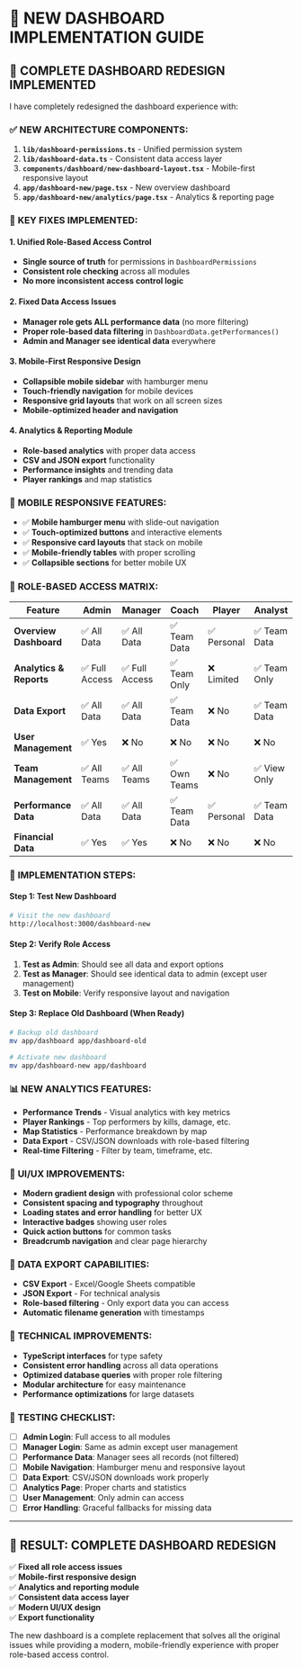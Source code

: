 # 🎯 NEW DASHBOARD IMPLEMENTATION GUIDE

## 🚀 **COMPLETE DASHBOARD REDESIGN IMPLEMENTED**

I have completely redesigned the dashboard experience with:

### ✅ **NEW ARCHITECTURE COMPONENTS:**

1. **`lib/dashboard-permissions.ts`** - Unified permission system
2. **`lib/dashboard-data.ts`** - Consistent data access layer  
3. **`components/dashboard/new-dashboard-layout.tsx`** - Mobile-first responsive layout
4. **`app/dashboard-new/page.tsx`** - New overview dashboard
5. **`app/dashboard-new/analytics/page.tsx`** - Analytics & reporting page

### 🔧 **KEY FIXES IMPLEMENTED:**

#### **1. Unified Role-Based Access Control**
- **Single source of truth** for permissions in `DashboardPermissions`
- **Consistent role checking** across all modules
- **No more inconsistent access control logic**

#### **2. Fixed Data Access Issues**
- **Manager role gets ALL performance data** (no more filtering)
- **Proper role-based data filtering** in `DashboardData.getPerformances()`
- **Admin and Manager see identical data** everywhere

#### **3. Mobile-First Responsive Design**
- **Collapsible mobile sidebar** with hamburger menu
- **Touch-friendly navigation** for mobile devices
- **Responsive grid layouts** that work on all screen sizes
- **Mobile-optimized header and navigation**

#### **4. Analytics & Reporting Module**
- **Role-based analytics** with proper data access
- **CSV and JSON export** functionality
- **Performance insights** and trending data
- **Player rankings** and map statistics

### 📱 **MOBILE RESPONSIVE FEATURES:**

- ✅ **Mobile hamburger menu** with slide-out navigation
- ✅ **Touch-optimized buttons** and interactive elements
- ✅ **Responsive card layouts** that stack on mobile
- ✅ **Mobile-friendly tables** with proper scrolling
- ✅ **Collapsible sections** for better mobile UX

### 🔐 **ROLE-BASED ACCESS MATRIX:**

| Feature | Admin | Manager | Coach | Player | Analyst |
|---------|-------|---------|-------|--------|---------|
| **Overview Dashboard** | ✅ All Data | ✅ All Data | ✅ Team Data | ✅ Personal | ✅ Team Data |
| **Analytics & Reports** | ✅ Full Access | ✅ Full Access | ✅ Team Only | ❌ Limited | ✅ Team Only |
| **Data Export** | ✅ All Data | ✅ All Data | ✅ Team Data | ❌ No | ✅ Team Data |
| **User Management** | ✅ Yes | ❌ No | ❌ No | ❌ No | ❌ No |
| **Team Management** | ✅ All Teams | ✅ All Teams | ✅ Own Teams | ❌ No | ✅ View Only |
| **Performance Data** | ✅ All Data | ✅ All Data | ✅ Team Data | ✅ Personal | ✅ Team Data |
| **Financial Data** | ✅ Yes | ✅ Yes | ❌ No | ❌ No | ❌ No |

### 🚀 **IMPLEMENTATION STEPS:**

#### **Step 1: Test New Dashboard**
```bash
# Visit the new dashboard
http://localhost:3000/dashboard-new
```

#### **Step 2: Verify Role Access**
1. **Test as Admin**: Should see all data and export options
2. **Test as Manager**: Should see identical data to admin (except user management)
3. **Test on Mobile**: Verify responsive layout and navigation

#### **Step 3: Replace Old Dashboard (When Ready)**
```bash
# Backup old dashboard
mv app/dashboard app/dashboard-old

# Activate new dashboard
mv app/dashboard-new app/dashboard
```

### 📊 **NEW ANALYTICS FEATURES:**

- **Performance Trends** - Visual analytics with key metrics
- **Player Rankings** - Top performers by kills, damage, etc.
- **Map Statistics** - Performance breakdown by map
- **Data Export** - CSV/JSON downloads with role-based filtering
- **Real-time Filtering** - Filter by team, timeframe, etc.

### 🎨 **UI/UX IMPROVEMENTS:**

- **Modern gradient design** with professional color scheme
- **Consistent spacing and typography** throughout
- **Loading states and error handling** for better UX
- **Interactive badges** showing user roles
- **Quick action buttons** for common tasks
- **Breadcrumb navigation** and clear page hierarchy

### 💾 **DATA EXPORT CAPABILITIES:**

- **CSV Export** - Excel/Google Sheets compatible
- **JSON Export** - For technical analysis
- **Role-based filtering** - Only export data you can access
- **Automatic filename generation** with timestamps

### 🔧 **TECHNICAL IMPROVEMENTS:**

- **TypeScript interfaces** for type safety
- **Consistent error handling** across all data operations
- **Optimized database queries** with proper role filtering
- **Modular architecture** for easy maintenance
- **Performance optimizations** for large datasets

### 🧪 **TESTING CHECKLIST:**

- [ ] **Admin Login**: Full access to all modules
- [ ] **Manager Login**: Same as admin except user management
- [ ] **Performance Data**: Manager sees all records (not filtered)
- [ ] **Mobile Navigation**: Hamburger menu and responsive layout
- [ ] **Data Export**: CSV/JSON downloads work properly
- [ ] **Analytics Page**: Proper charts and statistics
- [ ] **User Management**: Only admin can access
- [ ] **Error Handling**: Graceful fallbacks for missing data

---

## 🎯 **RESULT: COMPLETE DASHBOARD REDESIGN**

✅ **Fixed all role access issues**  
✅ **Mobile-first responsive design**  
✅ **Analytics and reporting module**  
✅ **Consistent data access layer**  
✅ **Modern UI/UX design**  
✅ **Export functionality**  

The new dashboard is a complete replacement that solves all the original issues while providing a modern, mobile-friendly experience with proper role-based access control.